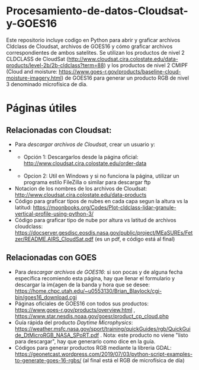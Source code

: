 # Procesamiento-de-datos-Cloudsat-y-GOES16
Este repositorio incluye codigo en Python para abrir y graficar archivos Cldclass de Cloudsat, archivos de GOES16 y cómo graficar archivos correspondientes de ambos satelites.
Se utilizan los productos de nivel 2 CLDCLASS de CloudSat (http://www.cloudsat.cira.colostate.edu/data-products/level-2b/2b-cldclass?term=88) y los productos de nivel 2 CMIPF (Cloud and moisture: https://www.goes-r.gov/products/baseline-cloud-moisture-imagery.html) de GOES16 para generar un producto RGB de nivel 3 denominado microfísica de día. 

# Páginas útiles

## Relacionadas con Cloudsat:
* Para *descargar archivos de Cloudsat*, crear un usuario y:
* * Opción 1: Descargarlos desde la página oficial: http://www.cloudsat.cira.colostate.edu/order-data
* * Opcion 2: Util en Windows y si no funciona la página, utilizar un programa estilo FileZilla o similar para descargar ftp
* Notacion de los nombres de los archivos de Cloudsat: http://www.cloudsat.cira.colostate.edu/data-products
* Código para graficar tipos de nubes en cada capa segun la altura vs la latitud: https://moonbooks.org/Codes/Plot-cldclass-lidar-granule-vertical-profile-using-python-3/
* Código para  graficar tipo de nube por altura vs latitud de archivos cloudclass: https://docserver.gesdisc.eosdis.nasa.gov/public/project/MEaSUREs/Fetzer/README.AIRS_CloudSat.pdf (es un pdf, e código está al final)

## Relacionadas con GOES
* Para *descargar archivos de GOES16*: si son pocas y de alguna fecha específica recomiendo esta página, hay que llenar el formulario y descargar la im{agen de la banda y hora que se desee: https://home.chpc.utah.edu/~u0553130/Brian_Blaylock/cgi-bin/goes16_download.cgi
* Páginas oficiales de GOES16 con todos sus productos: https://www.goes-r.gov/products/overview.html , https://www.star.nesdis.noaa.gov/goesr/product_cp_cloud.php
* Guía rápida del producto *Daytime Microphysics*: https://weather.msfc.nasa.gov/sport/training/quickGuides/rgb/QuickGuide_DtMicroRGB_NASA_SPoRT.pdf . Nota: este producto no viene "listo para descargar", hay que generarlo como dice en la guía. 
* Códigos para generar productos RGB mediante la libreria GDAL: https://geonetcast.wordpress.com/2019/07/03/python-script-examples-to-generate-goes-16-rgbs/ (al final está el RGB de microfísica de día)

